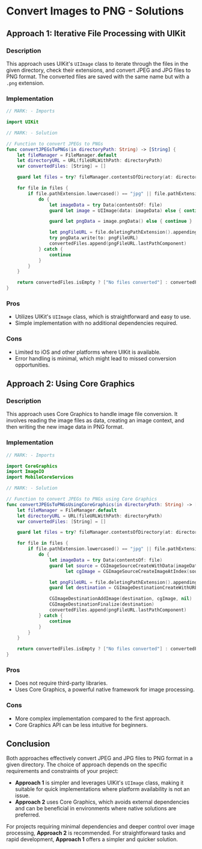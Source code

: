 # Convert Images to PNG - Solutions

## Approach 1: Iterative File Processing with UIKit
### Description
This approach uses UIKit's `UIImage` class to iterate through the files in the given directory, check their extensions, and convert JPEG and JPG files to PNG format. The converted files are saved with the same name but with a `.png` extension.

### Implementation

```swift
// MARK: - Imports

import UIKit

// MARK: - Solution

// Function to convert JPEGs to PNGs
func convertJPEGsToPNGs(in directoryPath: String) -> [String] {
    let fileManager = FileManager.default
    let directoryURL = URL(fileURLWithPath: directoryPath)
    var convertedFiles: [String] = []

    guard let files = try? fileManager.contentsOfDirectory(at: directoryURL, includingPropertiesForKeys: nil) else { return ["Invalid directory path"] }

    for file in files {
        if file.pathExtension.lowercased() == "jpg" || file.pathExtension.lowercased() == "jpeg" {
            do {
                let imageData = try Data(contentsOf: file)
                guard let image = UIImage(data: imageData) else { continue }

                guard let pngData = image.pngData() else { continue }

                let pngFileURL = file.deletingPathExtension().appendingPathExtension("png")
                try pngData.write(to: pngFileURL)
                convertedFiles.append(pngFileURL.lastPathComponent)
            } catch {
                continue
            }
        }
    }

    return convertedFiles.isEmpty ? ["No files converted"] : convertedFiles
}
```

### Pros
- Utilizes UIKit's `UIImage` class, which is straightforward and easy to use.
- Simple implementation with no additional dependencies required.

### Cons
- Limited to iOS and other platforms where UIKit is available.
- Error handling is minimal, which might lead to missed conversion opportunities.

## Approach 2: Using Core Graphics
### Description
This approach uses Core Graphics to handle image file conversion. It involves reading the image files as data, creating an image context, and then writing the new image data in PNG format.

### Implementation

```swift
// MARK: - Imports

import CoreGraphics
import ImageIO
import MobileCoreServices

// MARK: - Solution

// Function to convert JPEGs to PNGs using Core Graphics
func convertJPEGsToPNGsUsingCoreGraphics(in directoryPath: String) -> [String] {
    let fileManager = FileManager.default
    let directoryURL = URL(fileURLWithPath: directoryPath)
    var convertedFiles: [String] = []

    guard let files = try? fileManager.contentsOfDirectory(at: directoryURL, includingPropertiesForKeys: nil) else { return ["Invalid directory path"] }

    for file in files {
        if file.pathExtension.lowercased() == "jpg" || file.pathExtension.lowercased() == "jpeg" {
            do {
                let imageData = try Data(contentsOf: file)
                guard let source = CGImageSourceCreateWithData(imageData as CFData, nil),
                      let cgImage = CGImageSourceCreateImageAtIndex(source, 0, nil) else { continue }

                let pngFileURL = file.deletingPathExtension().appendingPathExtension("png")
                guard let destination = CGImageDestinationCreateWithURL(pngFileURL as CFURL, kUTTypePNG, 1, nil) else { continue }

                CGImageDestinationAddImage(destination, cgImage, nil)
                CGImageDestinationFinalize(destination)
                convertedFiles.append(pngFileURL.lastPathComponent)
            } catch {
                continue
            }
        }
    }

    return convertedFiles.isEmpty ? ["No files converted"] : convertedFiles
}
```

### Pros
- Does not require third-party libraries.
- Uses Core Graphics, a powerful native framework for image processing.

### Cons
- More complex implementation compared to the first approach.
- Core Graphics API can be less intuitive for beginners.

## Conclusion
Both approaches effectively convert JPEG and JPG files to PNG format in a given directory. The choice of approach depends on the specific requirements and constraints of your project:

- **Approach 1** is simpler and leverages UIKit's `UIImage` class, making it suitable for quick implementations where platform availability is not an issue.
- **Approach 2** uses Core Graphics, which avoids external dependencies and can be beneficial in environments where native solutions are preferred.

For projects requiring minimal dependencies and deeper control over image processing, **Approach 2** is recommended. For straightforward tasks and rapid development, **Approach 1** offers a simpler and quicker solution.
